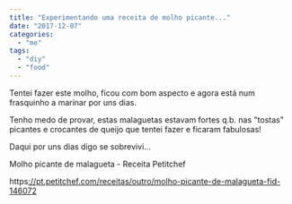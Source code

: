 ```yaml
---
title: "Experimentando uma receita de molho picante..."
date: "2017-12-07"
categories: 
  - "me"
tags: 
  - "diy"
  - "food"
---
```


Tentei fazer este molho, ficou com bom aspecto e agora está num frasquinho a marinar por uns dias.

Tenho medo de provar, estas malaguetas estavam fortes q.b. nas "tostas" picantes e crocantes de queijo que tentei fazer e ficaram fabulosas!

Daqui por uns dias digo se sobrevivi...

Molho picante de malagueta - Receita Petitchef

https[://pt.petitchef.com/receitas/outro/molho-picante-de-malagueta-fid-146072](https://pt.petitchef.com/receitas/outro/molho-picante-de-malagueta-fid-146072)
